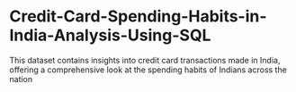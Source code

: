 # Credit-Card-Spending-Habits-in-India-Analysis-Using-SQL
This dataset contains insights into credit card transactions made in India, offering a comprehensive look at the spending habits of Indians across the nation
